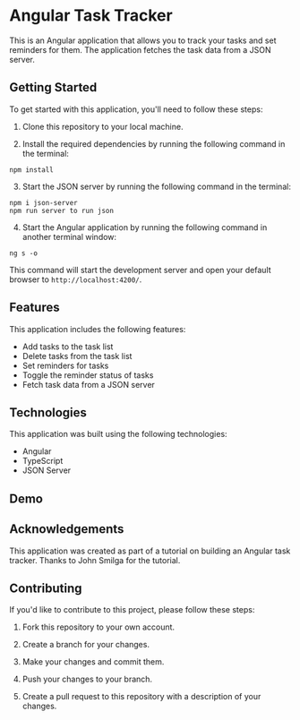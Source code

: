 # Angular Task Tracker

This is an Angular application that allows you to track your tasks and set reminders for them. The application fetches the task data from a JSON server.

## Getting Started

To get started with this application, you'll need to follow these steps:

1. Clone this repository to your local machine.

2. Install the required dependencies by running the following command in the terminal:
```
npm install
```


3. Start the JSON server by running the following command in the terminal:
```
npm i json-server
npm run server to run json
```


4. Start the Angular application by running the following command in another terminal window:
```
ng s -o
```

This command will start the development server and open your default browser to `http://localhost:4200/`.


## Features

This application includes the following features:

- Add tasks to the task list
- Delete tasks from the task list
- Set reminders for tasks
- Toggle the reminder status of tasks
- Fetch task data from a JSON server

## Technologies

This application was built using the following technologies:

- Angular
- TypeScript
- JSON Server

## Demo

## Acknowledgements

This application was created as part of a tutorial on building an Angular task tracker. Thanks to John Smilga for the tutorial.

## Contributing

If you'd like to contribute to this project, please follow these steps:

1. Fork this repository to your own account.

2. Create a branch for your changes.

3. Make your changes and commit them.

4. Push your changes to your branch.

5. Create a pull request to this repository with a description of your changes.

